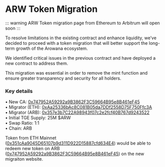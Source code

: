 # ARW Token Migration

::: warning
ARW Token migration page from Ethereum to Arbitrum will open soon
:::

To resolve limitations in the existing contract and enhance liquidity, we’ve decided to proceed with a token migration that will better support the long-term growth of the Arowana ecosystem.

We identified critical issues in the previous contract and have deployed a new contract to address them.

This migration was essential in order to remove the mint function and ensure greater transparency and security for all holders.

### Key details

• New CA: [0x747952A59292a9B3862F3C59664B95e8B461eF45](https://arbiscan.io/token/0x747952A59292a9B3862F3C59664B95e8B461eF45)\
• Migrator (ETH): [0xAa25336bAc8C081B05da7DDf2558D75F750Ffc3A](https://etherscan.io/address/0xaa25336bac8c081b05da7ddf2558d75f750ffc3a)\
• Migrator (ARB): [0x357e3b7C22A98943f07c2e2fcf40B767d9243522](https://arbiscan.io/address/0x357e3b7c22a98943f07c2e2fcf40b767d9243522)\
• Initial TGE Supply: 25M $ARW\
• Swap Ratio: 1:1 \
• Chain: ARB

Token from ETH Mainnet ([0x351cAa9045D65107b9d311D922D15887cfd634E4](https://etherscan.io/token/0x351cAa9045D65107b9d311D922D15887cfd634E4)) would be able to redeem new token on ARB ([0x747952A59292a9B3862F3C59664B95e8B461eF45](https://arbiscan.io/token/0x747952A59292a9B3862F3C59664B95e8B461eF45)) on the new migraiton website.
